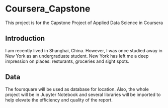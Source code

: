 # Coursera_Capstone
This project is for the Capstone Project of Applied Data Science in Coursera

## Introduction
I am recently lived in Shanghai, China. However, I was once studied away in New York as an undergraduate student. New York has left me a deep impression on places: resturants, groceries and sight spots.


## Data
The foursquare will be used as database for location. Also, the whole project will be in Jupyter Notebook and several libraries will be imported to help elevate the efficiency and quality of the report.
